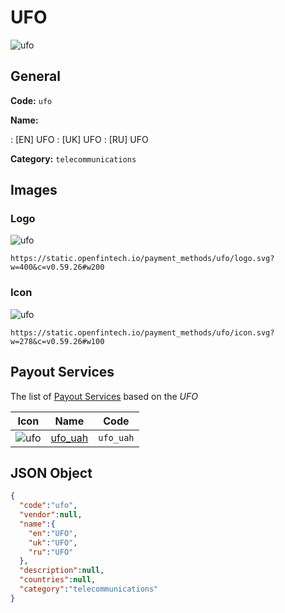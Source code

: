 
# UFO 
![ufo](https://static.openfintech.io/payment_methods/ufo/logo.svg?w=400&c=v0.59.26#w200)  

## General 
**Code:** `ufo` 
 
**Name:** 
 
:	[EN] UFO 
:	[UK] UFO 
:	[RU] UFO 
 
**Category:** `telecommunications` 
 

## Images 

### Logo 
![ufo](https://static.openfintech.io/payment_methods/ufo/logo.svg?w=400&c=v0.59.26#w200)  

```
https://static.openfintech.io/payment_methods/ufo/logo.svg?w=400&c=v0.59.26#w200
```  

### Icon 
![ufo](https://static.openfintech.io/payment_methods/ufo/icon.svg?w=278&c=v0.59.26#w100)  

```
https://static.openfintech.io/payment_methods/ufo/icon.svg?w=278&c=v0.59.26#w100
```  

## Payout Services 
 
The list of [Payout Services](/payout-services/) based on the _UFO_ 

|Icon|Name|Code| 
|:---:|:---:|:---:| 
|![ufo](https://static.openfintech.io/payout_methods/ufo/icon.svg?w=278&c=v0.59.26#w40) |[ufo_uah](/payout-services/ufo_uah/)|`ufo_uah`| 
 

## JSON Object 

```json
{
  "code":"ufo",
  "vendor":null,
  "name":{
    "en":"UFO",
    "uk":"UFO",
    "ru":"UFO"
  },
  "description":null,
  "countries":null,
  "category":"telecommunications"
}
```  

